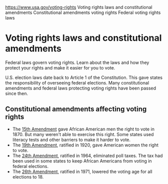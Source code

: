 

https://www.usa.gov/voting-rights
Voting rights laws and constitutional amendments
Constitutional amendments voting rights
Federal voting rights laws

Voting rights laws and constitutional amendments
================================================

Federal laws govern voting rights. Learn about the laws and how they protect your rights and make it easier for you to vote.

U.S. election laws date back to Article 1 of the Constitution. This gave states the responsibility of overseeing federal elections. Many constitutional amendments and federal laws protecting voting rights have been passed since then.

Constitutional amendments affecting voting rights
-------------------------------------------------

* The [15th Amendment](https://guides.loc.gov/15th-amendment) gave African American men the right to vote in 1870. But many weren't able to exercise this right. Some states used literacy tests and other barriers to make it harder to vote.  
* The [19th Amendment](https://www.archives.gov/exhibits/featured-documents/amendment-19), ratified in 1920, gave American women the right to vote.  
* The [24th Amendment](https://history.house.gov/HistoricalHighlight/Detail/37045), ratified in 1964, eliminated poll taxes. The tax had been used in some states to keep African Americans from voting in federal elections.  
* The [26th Amendment](https://history.house.gov/HistoricalHighlight/Detail/37022), ratified in 1971, lowered the voting age for all elections to 18.

